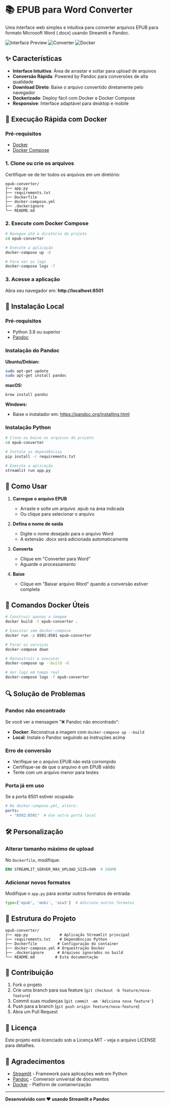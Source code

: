 # 📚 EPUB para Word Converter

Uma interface web simples e intuitiva para converter arquivos EPUB para formato Microsoft Word (.docx) usando Streamlit e Pandoc.

![Interface Preview](https://img.shields.io/badge/Interface-Streamlit-red?style=flat-square)
![Converter](https://img.shields.io/badge/Converter-Pandoc-blue?style=flat-square)
![Docker](https://img.shields.io/badge/Deploy-Docker-blue?style=flat-square)

## ✨ Características

- **Interface Intuitiva**: Área de arrastar e soltar para upload de arquivos
- **Conversão Rápida**: Powered by Pandoc para conversões de alta qualidade
- **Download Direto**: Baixe o arquivo convertido diretamente pelo navegador
- **Dockerizado**: Deploy fácil com Docker e Docker Compose
- **Responsive**: Interface adaptável para desktop e mobile

## 🚀 Execução Rápida com Docker

### Pré-requisitos
- [Docker](https://docs.docker.com/get-docker/)
- [Docker Compose](https://docs.docker.com/compose/install/)

### 1. Clone ou crie os arquivos
Certifique-se de ter todos os arquivos em um diretório:
```
epub-converter/
├── app.py
├── requirements.txt
├── Dockerfile
├── docker-compose.yml
├── .dockerignore
└── README.md
```

### 2. Execute com Docker Compose
```bash
# Navegue até o diretório do projeto
cd epub-converter

# Execute a aplicação
docker-compose up -d

# Para ver os logs
docker-compose logs -f
```

### 3. Acesse a aplicação
Abra seu navegador em: **http://localhost:8501**

## 🔧 Instalação Local

### Pré-requisitos
- Python 3.8 ou superior
- [Pandoc](https://pandoc.org/installing.html)

### Instalação do Pandoc

**Ubuntu/Debian:**
```bash
sudo apt-get update
sudo apt-get install pandoc
```

**macOS:**
```bash
brew install pandoc
```

**Windows:**
- Baixe o instalador em: https://pandoc.org/installing.html

### Instalação Python
```bash
# Clone ou baixe os arquivos do projeto
cd epub-converter

# Instale as dependências
pip install -r requirements.txt

# Execute a aplicação
streamlit run app.py
```

## 📖 Como Usar

1. **Carregue o arquivo EPUB**
   - Arraste e solte um arquivo .epub na área indicada
   - Ou clique para selecionar o arquivo

2. **Defina o nome de saída**
   - Digite o nome desejado para o arquivo Word
   - A extensão .docx será adicionada automaticamente

3. **Converta**
   - Clique em "Converter para Word"
   - Aguarde o processamento

4. **Baixe**
   - Clique em "Baixar arquivo Word" quando a conversão estiver completa

## 🐳 Comandos Docker Úteis

```bash
# Construir apenas a imagem
docker build -t epub-converter .

# Executar sem docker-compose
docker run -p 8501:8501 epub-converter

# Parar os serviços
docker-compose down

# Reconstruir e executar
docker-compose up --build -d

# Ver logs em tempo real
docker-compose logs -f epub-converter
```

## 🔍 Solução de Problemas

### Pandoc não encontrado
Se você ver a mensagem "❌ Pandoc não encontrado":
- **Docker**: Reconstrua a imagem com `docker-compose up --build`
- **Local**: Instale o Pandoc seguindo as instruções acima

### Erro de conversão
- Verifique se o arquivo EPUB não está corrompido
- Certifique-se de que o arquivo é um EPUB válido
- Tente com um arquivo menor para testes

### Porta já em uso
Se a porta 8501 estiver ocupada:
```yaml
# No docker-compose.yml, altere:
ports:
  - "8502:8501"  # Use outra porta local
```

## 🛠️ Personalização

### Alterar tamanho máximo de upload
No `Dockerfile`, modifique:
```dockerfile
ENV STREAMLIT_SERVER_MAX_UPLOAD_SIZE=500  # 500MB
```

### Adicionar novos formatos
Modifique o `app.py` para aceitar outros formatos de entrada:
```python
type=['epub', 'mobi', 'azw3']  # Adicione outros formatos
```

## 📁 Estrutura do Projeto

```
epub-converter/
├── app.py              # Aplicação Streamlit principal
├── requirements.txt    # Dependências Python
├── Dockerfile         # Configuração do container
├── docker-compose.yml # Orquestração Docker
├── .dockerignore      # Arquivos ignorados no build
└── README.md         # Esta documentação
```

## 🤝 Contribuição

1. Fork o projeto
2. Crie uma branch para sua feature (`git checkout -b feature/nova-feature`)
3. Commit suas mudanças (`git commit -am 'Adiciona nova feature'`)
4. Push para a branch (`git push origin feature/nova-feature`)
5. Abra um Pull Request

## 📄 Licença

Este projeto está licenciado sob a Licença MIT - veja o arquivo LICENSE para detalhes.

## 🙏 Agradecimentos

- [Streamlit](https://streamlit.io/) - Framework para aplicações web em Python
- [Pandoc](https://pandoc.org/) - Conversor universal de documentos
- [Docker](https://www.docker.com/) - Platform de containerização

---

**Desenvolvido com ❤️ usando Streamlit e Pandoc**